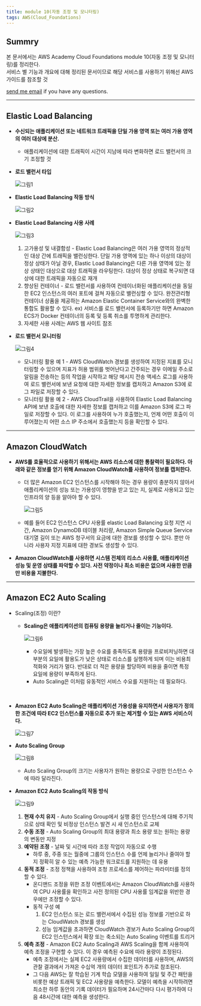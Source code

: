 ```yaml
---
title: module 10(자동 조정 및 모니터링)
tags: AWS(Cloud_Foundations)
---
```


## Summry

본 문서에서는 AWS Academy Cloud Foundations module 10(자동 조정 및 모니터링)를 정리한다.  
서비스 별 기능과 개요에 대해 정리된 문서이므로 해당 서비스를 사용하기 위해선 AWS 가이드를 참조할 것

[send me email](mailto:jewel7492@gmail.com) if you have any questions.

<!--more-->

---

## Elastic Load Balancing

- **수신되는 애플리케이션 또는 네트워크 트래픽을 단일 가용 영역 또는 여러 가용 영역의 여러 대상에 분산.**
    - 애플리케이션에 대한 트래픽이 시간이 지남에 따라 변화하면 로드 밸런서의 크기 조정할 것
- **로드 밸런서 타입**
    
    ![그림1](/assets/AWS/Cloud_Foundations10/1.png)
    
- **Elastic Load Balancing 작동 방식**
    
    ![그림2](/assets/AWS/Cloud_Foundations10/2.png)
    
- **Elastic Load Balancing 사용 사례**
    
    ![그림3](/assets/AWS/Cloud_Foundations10/3.png)
    
    1. 고가용성 및 내결함성 - Elastic Load Balancing은 여러 가용 영역의 정상적인 대상 간에 트래픽을 밸런싱한다. 
    단일 가용 영역에 있는 하나 이상의 대상이 정상 상태가 아닐 경우, Elastic Load Balancing은 다른 가용 영역에 있는 정상 상태인 대상으로 대상 트래픽을 라우팅한다. 대상이 정상 상태로 복구되면 대상에 대한 트래픽을 자동으로 재개
    2. 향상된 컨테이너 - 로드 밸런서를 사용하여 컨테이너화된 애플리케이션을 동일한 EC2 인스턴스의 여러 포트에 걸쳐 자동으로 밸런싱할 수 있다.
    완전관리형 컨테이너 상품을 제공하는 Amazon Elastic Container Service와의 완벽한 통합도 활용할 수 있다. ex) 서비스를 로드 밸런서에 등록하기만 하면 Amazon ECS가 Docker 컨테이너의 등록 및 등록 취소를 투명하게 관리한다.
    3. 자세한 사용 사례는 AWS 웹 사이트 참조
- **로드 밸런서 모니터링**
    
    ![그림4](/assets/AWS/Cloud_Foundations10/4.png)
    
    - 모니터링 활용 예 1 - AWS CloudWatch 경보를 생성하여 지정된 지표를 모니터링할 수 있으며 지표가 허용 범위를 벗어난다고 간주되는 경우 이메일 주소로 알림을 전송하는 등의 작업을 시작하고 해당 메시지 전송
    액세스 로그를 사용하여 로드 밸런서에 보낸 요청에 대한 자세한 정보를 캡처하고 Amazon S3에 로그 파일로 저장할 수 있다.
    - 모니터링 활용 예 2 - AWS CloudTrail을 사용하여 Elastic Load Balancing API에 보낸 호출에 대한 자세한 정보를 캡처하고 이를 Amazon S3에 로그 파일로 저장할 수 있다.
    이 로그를 사용하여 누가 호출했는지, 언제 어떤 호출이 이루어졌는지 어떤 소스 IP 주소에서 호출했는지 등을 확인할 수 있다.

---

## Amazon CloudWatch

- **AWS를 효율적으로 사용하기 위해서는 AWS 리소스에 대한 통찰력이 필요하다. 아래와 같은 정보를 얻기 위해 Amazon CloudWatch를 사용하여 정보를 캡처한다.**
    - 더 많은 Amazon EC2 인스턴스를 시작해야 하는 경우 용량이 충분하지 않아서 애플리케이션의 성능 또는 가용성이 영향을 받고 있는 지, 실제로 사용되고 있는 인프라의 양 등을 알아야 할 수 있다.
    
        ![그림5](/assets/AWS/Cloud_Foundations10/5.png)
    
    - 예를 들어 EC2 인스턴스 CPU 사용률 elastic Load Balancing 요청 지연 시간, Amazon DynamoDB 테이블 처리량, Amazon Simple Queue Service 대기열 길이 또는 AWS 청구서의 요금에 대한 경보를 생성할 수 있다. 뿐만 아니라 사용자 지정 지표에 대한 경보도 생성할 수 있다.
- **Amazon CloudWatch를 사용하면 시스템 전체의 리소스 사용률, 애플리케이션 성능 및 운영 상태를 파악할 수 있다. 사전 약정이나 최소 비용은 없으며 사용한 만큼만 비용을 지불한다.**

---

## Amazon EC2 Auto Scaling

- Scaling(조정) 이란?
    - **Scaling은 애플리케이션의 컴퓨팅 용량을 늘리거나 줄이는 기능이다.**
        
        ![그림6](/assets/AWS/Cloud_Foundations10/6.png)
        
        - 수요일에 발생하는 가장 높은 수요를 충족하도록 용량을 프로비저닝하면 대부분의 요일에 활용도가 낮은 상태로 리소스를 실행하게 되며 이는 비용최적화와 거리가 멀다.
        반대로 더 적은 용량을 할당하여 비용을 줄이면 특정 요일에 용량이 부족하게 된다.
        - Auto Scaling은 이처럼 유동적인 서비스 수요를 지원하는 데 필요하다.

</br>

- **Amazon EC2 Auto Scaling은 애플리케이션 가용성을 유지하면서 사용자가 정의한 조건에 따라 EC2 인스턴스를 자동으로 추가 또는 제거할 수 있는 AWS 서비스이다.**
    
    ![그림7](/assets/AWS/Cloud_Foundations10/7.png)
    
- **Auto Scaling Group**
    
    ![그림8](/assets/AWS/Cloud_Foundations10/8.png)
    
    - Auto Scaling Group의 크기는 사용자가 원하는 용량으로 구성한 인스턴스 수에 따라 달라진다.

- **Amazon EC2 Auto Scaling의 작동 방식**
    
    ![그림9](/assets/AWS/Cloud_Foundations10/9.png)
    
    1. **현재 수치 유지** - Auto Scaling Group에서 실행 중인 인스턴스에 대해 주기적으로 상태 확인 및 비정상 인스턴스 발견 시 새 인스턴스로 교체
    2. **수동 조정** - Auto Scaling Group의 최대 용량과 최소 용량 또는 원하는 용량의 변동만 지정
    3. **예약된 조정** - 날짜 및 시간에 따라 조정 작업이 자동으로 수행
        - 하루 중, 주중 또는 월중에 그룹의 인스턴스 수를 언제 늘리거나 줄여야 할지 정확히 알 수 있는 예측 가능한 워크로드를 지원하는 데 유용
    4. **동적 조정** - 조정 정책을 사용하여 조청 프로세스를 제어하는 파라미터를 정의할 수 있다.
        - 온디맨드 조정을 위한 조정 이벤트에서는 Amazon CloudWatch를 사용하여 CPU 사용률을 확인하고 사전 정의된 CPU 사용률 임계값을 위반한 경우에만 조정할 수 있다.
        - 동적 구성 예
            1. EC2 인스턴스 또는 로드 밸런서에서 수집된 성능 정보를 기반으로 하는 CloudWatch 경보를 생성
            2. 성능 임계값을 초과하면 CloudWatch 경보가 Auto Scaling Group의 EC2 인스턴스에서 확장 또는 축소되는 Auto Scaling 이벤트를 트리거
    5. **예측 조정** - Amazon EC2 Auto Scaling과 AWS Scaling을 함께 사용하여 예측 조정을 구현할 수 있다. 이 경우 예측된 수요에 따라 용량이 조정된다.
        - 예측 조정에서는 실제 EC2 사용량에서 수집한 데이터를 사용하며, AWS의 관찰 결과에서 가져온 수십억 개의 데이터 포인트가 추가로 참조된다.
        - 그 다음 AWS는 잘 학습된 기계 학습 모델을 사용하여 일일 및 주간 패턴을 비롯한 예상 트래픽 및 EC2 사용량을 예측한다.
        모델이 예측을 시작하려면 최소한 하루 동안의 기록 데이터가 필요하며 24시간마다 다시 평가하여 다음 48시간에 대한 예측을 생성한다.